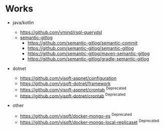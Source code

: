 # Works

* java/kotlin <!-- {docsify-ignore} -->
  - https://github.com/ymind/rsql-querydsl
  - [semantic-gitlog](https://semantic-gitlog.github.io/semantic-gitlog/)
    - https://github.com/semantic-gitlog/semantic-commit
    - https://github.com/semantic-gitlog/semantic-gitlog
    - https://github.com/semantic-gitlog/maven-semantic-gitlog
    - https://github.com/semantic-gitlog/gradle-semantic-gitlog
  
* dotnet <!-- {docsify-ignore} -->
  - https://github.com/yisoft-aspnet/configuration
  - https://github.com/yisoft-dotnet/framework
  - https://github.com/yisoft-aspnet/crontab <sup>Deprecated</sup>
  - https://github.com/yisoft-dotnet/crontab <sup>Deprecated</sup>
  
* other <!-- {docsify-ignore} -->
  - https://github.com/yisoft/docker-mongo-es <sup>Deprecated</sup>
  - https://github.com/yisoft/docker-mongo-local-replicaset <sup>Deprecated</sup>

